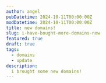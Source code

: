 ```yaml
---
author: angel
pubDatetime: 2024-10-11T00:00:00Z
modDatetime: 2024-10-11T00:00:00Z
title: new domains!
slug: i-have-bought-more-domains-now
featured: true
draft: true
tags:
  - domains
  - update
description:
  i brought some new domains!
---
```


